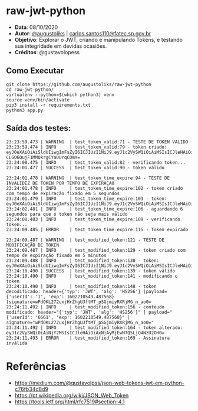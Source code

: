 # raw-jwt-python

- __Data__: 08/10/2020
- __Autor__: [@augustoliks](https://github.com/augustoliks) | <carlos.santos110@fatec.sp.gov.br>
- __Objetivo__: Explorar o JWT, criando e manipulando Tokens, e testando sua integridade em devidas ocasiões.
- __Créditos__: @gustavolopess

## Como Executar

```shell
git clone https://github.com/augustoliks/raw-jwt-python
cd raw-jwt-python/
virtualenv --python=$(which python3) venv
source venv/bin/activate
pip3 install -r requirements.txt
python3 app.py
```

## Saída dos testes:

```
23:23:59.473 | WARNING  | test_token_valid:71 - TESTE DE TOKEN VALIDO
23:23:59.474 | INFO     | test_token_valid:79 - token criado: eyJ0eXAiOiAiSldUIiwgImFsZyI6ICJIUzI1NiJ9.eyJ1c2VySWQiOiAiMSIsICJleHAiOiAxNjAyMjEwMjQ0LjQ3NDIxNn0=.AHI5TOZQBJniNlA-CLGO6QujF1MMQkrgCYaDUrqCOmY=
23:24:00.475 | INFO     | test_token_valid:82 - verificando token...
23:24:01.477 | SUCCESS  | test_token_valid:90 - token válido

23:24:01.478 | WARNING  | test_token_time_expire:94 - TESTE DE INVALIDEZ DE TOKEN POR TEMPO DE EXPIRAÇAO
23:24:01.478 | INFO     | test_token_time_expire:102 - token criado com tempo de expiração fixado em 5 segundos
23:24:01.479 | INFO     | test_token_time_expire:103 - token: eyJ0eXAiOiAiSldUIiwgImFsZyI6ICJIUzI1NiJ9.eyJ1c2VySWQiOiAiMSIsICJleHAiOiAxNjAyMjEwMjQ2LjQ3ODY3MX0=.b158innv9KCO90Q7i0bHgaVm6vuygmlbCxxoO0oKMhU=
23:24:02.481 | INFO     | test_token_time_expire:106 - aguardando 6 segundos para que o token não seja mais válido
23:24:08.483 | INFO     | test_token_time_expire:109 - verificando token...
23:24:09.485 | ERROR    | test_token_time_expire:115 - Token expirado

23:24:09.487 | WARNING  | test_modified_token:121 - TESTE DE MODIFICAÇÃO DE TOKEN
23:24:09.487 | INFO     | test_modified_token:129 - token criado com tempo de expiração fixado em 5 minutos
23:24:09.488 | INFO     | test_modified_token:130 - token: eyJ0eXAiOiAiSldUIiwgImFsZyI6ICJIUzI1NiJ9.eyJ1c2VySWQiOiAiMSIsICJleHAiOiAxNjAyMjEwNTQ5LjQ4NzU2OH0=.wPdOKL272uxjHrZhgUJftMT_pSGjmiyRXRjMG_n_ao0=
23:24:10.490 | SUCCESS  | test_modified_token:139 - token válido
23:24:10.490 | INFO     | test_modified_token:141 - modificando o token
23:24:10.490 | INFO     | test_modified_token:148 - token decodificado: header={'typ': 'JWT', 'alg': 'HS256'} |payload={'userId': '1', 'exp': 1602210549.487568} |signature=wPdOKL272uxjHrZhgUJftMT_pSGjmiyRXRjMG_n_ao0=
23:24:11.492 | INFO     | test_modified_token:156 - conteudo modificado: header="{'typ': 'JWT', 'alg': 'HS256'}" | payload="{'userId': '6661', 'exp': 1602210549.487568}" | signature="wPdOKL272uxjHrZhgUJftMT_pSGjmiyRXRjMG_n_ao0="
23:24:11.492 | INFO     | test_modified_token:164 - token alterado: eyJ1c2VySWQiOiAiNjY2MSIsICJleHAiOiAxNjAyMjEwNTQ5LjQ4NzU2OH0=
23:24:11.493 | ERROR    | test_modified_token:169 - Assinatura inválida
```

# Referências

- https://medium.com/@gustavolpss/json-web-tokens-jwt-em-python-c76fb34d8d9
- https://pt.wikipedia.org/wiki/JSON_Web_Token
- https://tools.ietf.org/html/rfc7519#section-4.1